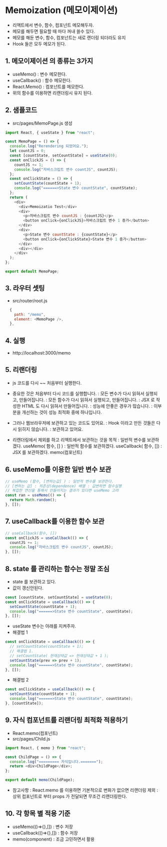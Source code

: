 # Memoization (메모이제이션)

- 리액트에서 변수, 함수, 컴포넌트 메모해두자.
- 메모를 해두면 필요할 때 마다 꺼내 쓸수 있다.
- 메모를 해둔 변수, 함수, 컴포넌트는 새로 랜더링 되더라도 유지
- Hook 들은 모두 메모가 된다.

## 1. 메모이제이션 의 종류는 3가지

- useMemo() : 변수 메모한다.
- useCallback() : 함수 메모한다.
- React.Memo() : 컴포넌트를 메모한다.
- 위의 함수를 이용하면 리랜더링시 유지 된다.

## 2. 샘플코드

- src/pages/MemoPage.js 생성

```js
import React, { useState } from "react";

const MemoPage = () => {
  console.log("Rerendering 되었어요.");
  let countJS = 0;
  const [countState, setCountState] = useState(0);
  const onClickJS = () => {
    countJS += 1;
    console.log("자바스크립트 변수 countJS", countJS);
  };
  const onClickState = () => {
    setCountState(countState + 1);
    console.log("======>State 변수 countState", countState);
  };
  return (
    <div>
      <div>Memoizatio Test</div>
      <div>
        <p>자바스크립트 변수 countJS : {countJS}</p>
        <button onClick={onClickJS}>자바스크립트 변수 1 증가</button>
      </div>
      <div>
        <p>State 변수 countState : {countState}</p>
        <button onClick={onClickState}>State 변수 1 증가</button>
      </div>
      <div></div>
    </div>
  );
};

export default MemoPage;
```

## 3. 라우터 셋팅

- src/router/root.js

```js
  {
    path: "/memo",
    element: <MemoPage />,
  },
```

## 4. 실행

- http://localhost:3000/memo

## 5. 리랜더링

- js 코드를 다시 ~~ 처음부터 실행한다.
- 중요한 것은 처음부터 다시 코드를 실행합니다.
  : 모든 변수가 다시 읽혀서 실행되고, 만들어집니다.
  : 모든 함수가 다시 읽혀서 실행되고, 만들어집니다.
  : JSX 로 작성한 HTML 도 다시 읽혀서 만들어집니다.
  : 성능에 안좋은 경우가 많습니다.
  : 이부분을 개선하는 것이 성능 최적화 중에 하나입니다.

- 그러나 웹브라우저에 보관하고 있는 코드도 있어요.
  : Hook 이라고 만든 것들은 다시 읽히지 않습니다.
  : 보관하고 있어요.

- 리랜더링에서 제외를 하고 리액트에서 보관하는 것을 목적
  : 일반적 변수를 보관하겠다. useMemo( 함수, [] )
  : 일반적 함수를 보관하겠다. useCallback( 함수, [])
  : JSX 를 보관하겠다. memo(컴포넌트)

## 6. useMemo를 이용한 일반 변수 보관

```js
// useMemo (함수, [변하는값] ) : 일반적 변수를 보관한다.
// [변하는 값] : 의존성(dependence) 배열 : 값변하면 함수실행
// 복잡한 연산을 통해서 만들어지는 결과가 있다면 useMemo 고려
const ran = useMemo(() => {
  return Math.random();
}, []);
```

## 7. useCallback를 이용한 함수 보관

```js
// useCallback(함수, [])
const onClickJS = useCallback(() => {
  countJS += 1;
  console.log("자바스크립트 변수 countJS", countJS);
}, []);
```

## 8. state 를 관리하는 함수는 정말 조심

- state 를 보관하고 있다.
- 값이 갱신안된다.

```js
const [countState, setCountState] = useState(0);
const onClickState = useCallback(() => {
  setCountState(countState + 1);
  console.log("======>State 변수 countState", countState);
}, []);
```

- useState 변수는 아래를 지켜주자.
- 해결법 1

```js
const onClickState = useCallback(() => {
  // setCountState(countState + 1);
  // 해결법 1.
  // setCountState( 현재상태값 => 현재상태값 + 1 );
  setCountState(prev => prev + 1);
  console.log("======>State 변수 countState", countState);
}, []);
```

- 해결법 2

```js
const onClickState = useCallback(() => {
  setCountState(countState + 1);
  console.log("======>State 변수 countState", countState);
}, [countState]);
```

## 9. 자식 컴포넌트를 리랜더링 최적화 적용하기

- React.memo(컴포넌트)
- src/pages/Child.js

```js
import React, { memo } from "react";

const ChildPage = () => {
  console.log("========= 자식입니다.=======");
  return <div>ChildPage</div>;
};

export default memo(ChildPage);
```

- 참고사항
  : React.memo 를 이용하면 기본적으로 변화가 없으면 리랜더링 제외
  : 상위 컴포넌트로 부터 props 가 전달되면 무조건 리랜더링한다.


## 10. 각 항목 별 적용 기준

- useMemo(()=>{},[]) : 변수 저장
- useCallback(()=>{},[]) : 함수 저장
- memo(component) : 조금 고민하면서 활용 
